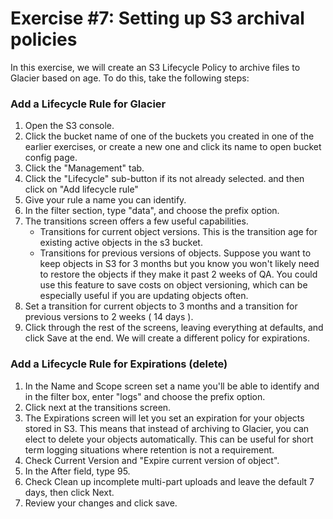 # Exercise #7: Setting up S3 archival policies

In this exercise, we will create an S3 Lifecycle Policy to archive files to Glacier based on age.  To do this, take the 
following steps:

### Add a Lifecycle Rule for Glacier 

1. Open the S3 console.
1. Click the bucket name of one of the buckets you created in one of the earlier exercises, or create a new one and click its name to open bucket config page.
1. Click the "Management" tab.
1. Click the "Lifecycle" sub-button if its not already selected. and then click on "Add lifecycle rule"
1. Give your rule a name you can identify.
1. In the filter section, type "data", and choose the prefix option.
1. The transitions screen offers a few useful capabilities.
    * Transitions for current object versions.  This is the transition age for existing active objects in the s3 bucket.
    * Transitions for previous versions of objects.  Suppose you want to keep objects in S3 for 3 months but you know you won't likely need to restore the objects if they make it past 2 weeks of QA.
    You could use this feature to save costs on object versioning, which can be especially useful if you are updating objects often.
1. Set a transition for current objects to 3 months and a transition for previous versions to 2 weeks ( 14 days ).
1. Click through the rest of the screens, leaving everything at defaults, and click Save at the end.  We will create a different policy for expirations.

### Add a Lifecycle Rule for Expirations (delete)

1. In the Name and Scope screen set a name you'll be able to identify and in the filter box, enter "logs" and choose the prefix option.
1. Click next at the transitions screen.
1. The Expirations screen will let you set an expiration for your objects stored in S3.  This means that instead of archiving to Glacier,
you can elect to delete your objects automatically.  This can be useful for short term logging situations where retention is not a requirement.
1. Check Current Version and "Expire current version of object".
1. In the After field, type 95.
1. Check Clean up incomplete multi-part uploads and leave the default 7 days, then click Next.
1. Review your changes and click save.